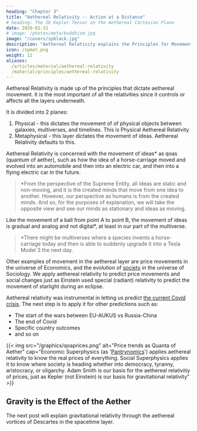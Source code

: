 ```yaml
---
heading: "Chapter 3"
title: "Aethereal Relativity -- Action at a Distance"
# heading: The 2D Kepler Tensor on the Aethereal Cartesian Plane 
date: 2020-01-31
# image: /photos/meta/buddhism.jpg
image: "/covers/spblack.jpg"
description: "Aethereal Relativity explains the Principles for Movement in the Aethereal Layer which is above the Spatial Layer"
icon: /spmat.png
weight: 12
aliases:
  /articles/material/aethereal-relativity
  /material/principles/aethereal-relativity  
---
```




Aethereal Relativity is made up of the principles that dictate aethereal movement. It is the most important of all the relativities since it controls or affects all the layers underneath. 

It is divided into 2 planes:

1. Physical - this dictates the movement of of physical objects between galaxies, multiverses, and timelines. This is Physical Aethereal Relativity 
2. Metaphysical - this layer dictates the movement of ideas. Aethereal Relativity defaults to this.


Aethereal Relativity is concerned with the movement of ideas* as qoas (quantum of aether), such as how the idea of a horse-carriage moved and evolved into an automobile and then into an electric car, and then into a flying electric car in the future.  

> *From the perspective of the Supreme Entity, all ideas are static and non-moving, and it is the created minds that move from one idea to another. However, our perspective as humans is from the created minds. And so, for the purposes of explanation, we will take the opposite view and see our minds as stationary and ideas as moving.



Like the movement of a ball from point A to point B, the movement of ideas is gradual and analog and not digital*, at least in our part of the multiverse. 

> *There might be multiverses where a species invents a horse-carriage today and then is able to suddenly upgrade it into a Tesla Model 3 the next day.


Other examples of movement in the aethereal layer are price movements in the universe of Economics, and the evolution of [society](/social/supersociology/principles/part-1/chapter-01) in the universe of Sociology. We apply aethereal relativity to predict price movements and social changes just as Einstein used special (radiant) relativity to predict the movement of starlight during an eclipse.

Aethereal relativity was instrumental in letting us predict [the current Covid crisis](/social/supersociology/precrisis-years). The next step is to apply it for other predictions such as:
- The start of the wars between EU-AUKUS vs Russia-China
- The end of Covid
- Specific country outcomes
- and so on

<!-- SMITH:This is why Newton's system gained the general and complete approbation of mankind and is the greatest discovery that ever was made by man. It discovered an immense chain of the most important and sublime truths, all closely connected together, by one capital fact called gravity which we experience daily.
 -->


{{< img src="/graphics/qoaprices.png" alt="Price trends as Quanta of Aether" cap="Economic Superphysics (as '[Pantrynomics](/pantrynomics)') applies aethereal relativity to know the real prices of everything. Social Superphysics applies it to know where society is heading whether into democracy, tyranny, aristocracy, or oligarchy. Adam Smith is our basis for the aethereal relativitiy of prices, just as Kepler (not Einstein) is our basis for gravitational relativity" >}}


## Gravity is the Effect of the Aether

The next post will explain gravitational relativity through the aethereal vortices of Descartes in the spacetime layer.
